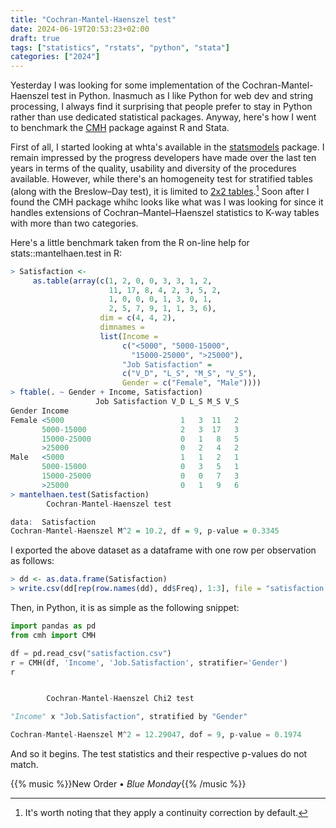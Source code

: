 ```yaml
---
title: "Cochran-Mantel-Haenszel test"
date: 2024-06-19T20:53:23+02:00
draft: true
tags: ["statistics", "rstats", "python", "stata"]
categories: ["2024"]
---
```


Yesterday I was looking for some implementation of the Cochran-Mantel-Haenszel test in Python. Inasmuch as I like Python for web dev and string processing, I always find it surprising that people prefer to stay in Python rather than use dedicated statistical packages. Anyway, here's how I went to benchmark the [CMH](https://pypi.org/project/CMH/) package against R and Stata.

First of all, I started looking at whta's available in the [statsmodels](https://www.statsmodels.org/stable/index.html) package. I remain impressed by the progress developers have made over the last ten years in terms of the quality, usability and diversity of the procedures available. However, while there's an homogeneity test for stratified tables (along with the Breslow–Day test), it is limited to [2x2 tables](https://www.statsmodels.org/stable/generated/statsmodels.stats.contingency_tables.StratifiedTable.html#statsmodels.stats.contingency_tables.StratifiedTable).[^1] Soon after I found the CMH package whihc looks like what was I was looking for since it handles extensions of Cochran–Mantel–Haenszel statistics to K-way tables with more than two categories.

Here's a little benchmark taken from the R on-line help for stats::mantelhaen.test in R:

```r
> Satisfaction <-
     as.table(array(c(1, 2, 0, 0, 3, 3, 1, 2,
                      11, 17, 8, 4, 2, 3, 5, 2,
                      1, 0, 0, 0, 1, 3, 0, 1,
                      2, 5, 7, 9, 1, 1, 3, 6),
                    dim = c(4, 4, 2),
                    dimnames =
                    list(Income =
                         c("<5000", "5000-15000",
                           "15000-25000", ">25000"),
                         "Job Satisfaction" =
                         c("V_D", "L_S", "M_S", "V_S"),
                         Gender = c("Female", "Male"))))
> ftable(. ~ Gender + Income, Satisfaction)
                   Job Satisfaction V_D L_S M_S V_S
Gender Income
Female <5000                          1   3  11   2
       5000-15000                     2   3  17   3
       15000-25000                    0   1   8   5
       >25000                         0   2   4   2
Male   <5000                          1   1   2   1
       5000-15000                     0   3   5   1
       15000-25000                    0   0   7   3
       >25000                         0   1   9   6
> mantelhaen.test(Satisfaction)
        Cochran-Mantel-Haenszel test

data:  Satisfaction
Cochran-Mantel-Haenszel M^2 = 10.2, df = 9, p-value = 0.3345
```

I exported the above dataset as a dataframe with one row per observation as follows:

```r
> dd <- as.data.frame(Satisfaction)
> write.csv(dd[rep(row.names(dd), dd$Freq), 1:3], file = "satisfaction.csv", row.names = FALSE)
```

Then, in Python, it is as simple as the following snippet:

```python
import pandas as pd
from cmh import CMH

df = pd.read_csv("satisfaction.csv")
r = CMH(df, 'Income', 'Job.Satisfaction', stratifier='Gender')
r


        Cochran-Mantel-Haenszel Chi2 test

"Income" x "Job.Satisfaction", stratified by "Gender"

Cochran-Mantel-Haenszel M^2 = 12.29047, dof = 9, p-value = 0.1974
```

And so it begins. The test statistics and their respective p-values do not match.

{{% music %}}New Order • _Blue Monday_{{% /music %}}

[^1]: It's worth noting that they apply a continuity correction by default.

